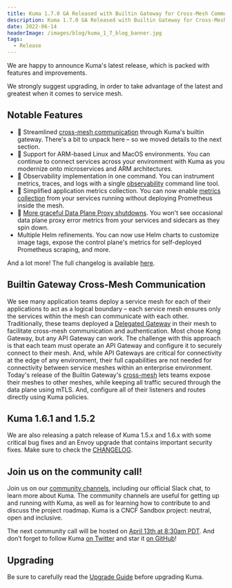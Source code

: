 ```yaml
---
title: Kuma 1.7.0 GA Released with Builtin Gateway for Cross-Mesh Communication, ARM Support, and More!
description: Kuma 1.7.0 GA Released with Builtin Gateway for Cross-Mesh Communication, ARM Support, and More!
date: 2022-06-14
headerImage: /images/blog/kuma_1_7_blog_banner.jpg
tags:
  - Release
---
```


We are happy to announce Kuma's latest release, which is packed with features and improvements.

We strongly suggest upgrading, in order to take advantage of the latest and greatest when it comes to service mesh.

## Notable Features

* 🚀 Streamlined [cross-mesh communication](#builtin-gateway-cross-mesh-communication) through Kuma's builtin gateway. There's a bit to unpack here – so we moved details to the next section.
* 🚀 Support for ARM-based Linux and MacOS environments. You can continue to connect services across your environment with Kuma as you modernize onto microservices and ARM architectures.
* 🚀 Observability implementation in one command. You can instrument metrics, traces, and logs with a single [observability](https://kuma.io/docs/1.7.x/explore/observability/#demo-setup) command line tool.
* 🚀 Simplified application metrics collection. You can now enable [metrics collection](https://kuma.io/docs/1.7.x/policies/traffic-metrics/#expose-metrics-from-applications) from your services running without deploying Prometheus inside the mesh.
* 🚀 [More graceful Data Plane Proxy shutdowns](https://kuma.io/docs/1.7.x/explore/dpp-on-kubernetes/#lifecycle). You won't see occasional data plane proxy error metrics from your services and sidecars as they spin down.
* Multiple Helm refinements. You can now use Helm charts to customize image tags, expose the control plane's metrics for self-deployed Prometheus scraping, and more.

And a lot more! The full changelog is available [here](https://github.com/kumahq/kuma/blob/master/CHANGELOG.md).

## Builtin Gateway Cross-Mesh Communication

We see many application teams deploy a service mesh for each of their applications to act as a logical boundary – each service mesh ensures only the services within the mesh can communicate with each other.
Traditionally, these teams deployed a [Delegated Gateway](https://kuma.io/docs/1.7.x/explore/gateway/#delegated) in their mesh to facilitate cross-mesh communication and authentication. Most chose Kong Gateway, but any API Gateway can work.
The challenge with this approach is that each team must operate an API Gateway and configure it to securely connect to their mesh. And, while API Gateways are critical for connectivity at the edge of any environment, their full capabilities are not needed for connectivity between service meshes within an enterprise environment.
Today's release of the Builtin Gateway's [cross-mesh](https://kuma.io/docs/1.7.x/explore/gateway/#builtin) lets teams expose their meshes to other meshes, while keeping all traffic secured through the data plane using mTLS. And, configure all of their listeners and routes directly using Kuma policies.

## Kuma 1.6.1 and 1.5.2

We are also releasing a patch release of Kuma 1.5.x and 1.6.x with some critical bug fixes and an Envoy upgrade that contains important security fixes.
Make sure to check the [CHANGELOG](https://github.com/kumahq/kuma/blob/master/CHANGELOG.md).

## Join us on the community call!

Join us on our [community channels](https://kuma.io/community/), including our official Slack chat, to learn more about Kuma.
The community channels are useful for getting up and running with Kuma, as well as for learning how to contribute to and discuss the project roadmap.
Kuma is a CNCF Sandbox project: neutral, open and inclusive.

The next community call will be hosted on [April 13th at 8:30am PDT](https://kuma.io/community/).
And don’t forget to follow Kuma [on Twitter](https://twitter.com/kumamesh) and star it [on GitHub](https://github.com/kumahq/kuma)!

## Upgrading

Be sure to carefully read the [Upgrade Guide](https://github.com/kumahq/kuma/blob/master/UPGRADE.md) before upgrading Kuma.
